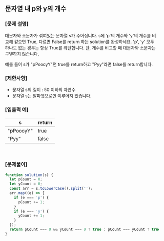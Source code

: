 ## 문자열 내 p와 y의 개수

### [문제 설명]

대문자와 소문자가 섞여있는 문자열 s가 주어집니다. s에 'p'의 개수와 'y'의 개수를 비교해 같으면 True, 다르면 False를 return 하는 solution를 완성하세요. 'p', 'y' 모두 하나도 없는 경우는 항상 True를 리턴합니다. 단, 개수를 비교할 때 대문자와 소문자는 구별하지 않습니다.

예를 들어 s가 "pPoooyY"면 true를 return하고 "Pyy"라면 false를 return합니다.

### [제한사항]

- 문자열 s의 길이 : 50 이하의 자연수
- 문자열 s는 알파벳으로만 이루어져 있습니다.

### [입출력 예]

| s         | return |
| --------- | ------ |
| "pPoooyY" | true   |
| "Pyy"     | false  |

<br />

### [문제풀이]

```javascript
function solution(s) {
  let pCount = 0;
  let yCount = 0;
  const arr = s.toLowerCase().split('');
  arr.map((e) => {
    if (e === 'p') {
      pCount += 1;
    }
    if (e === 'y') {
      yCount += 1;
    }
  });
  return pCount === 0 && yCount === 0 ? true : pCount === yCount ? true : false;
}
```
